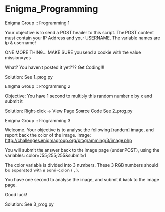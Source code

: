 # Enigma_Programming

Enigma Group :: Programming 1

Your objective is to send a POST header to this script. The POST content must contain your IP Address and your USERNAME. The variable names are ip & username!

ONE MORE THING... MAKE SURE you send a cookie with the value mission=yes

What? You haven't posted it yet??? Get Coding!!! 


Solution:
See 1_prog.py




Enigma Group :: Programming 2

Objective:
You have 1 second to multiply this random number x by x and submit it

Solution:
Right-click -> View Page Source Code
See 2_prog.py




Enigma Group :: Programming 3

Welcome. Your objective is to analyse the following [random] image, and report back the color of the image.
Image: http://challenges.enigmagroup.org/programming/3/image.php

You will submit the answer back to the image page (under POST), using the variables:
color=255;255;255&submit=1

The color variable is divided into 3 numbers. These 3 RGB numbers should be separated with a semi-colon ( ; ).

You have one second to analyse the image, and submit it back to the image page.

Good luck!


Solution:
See 3_prog.py
